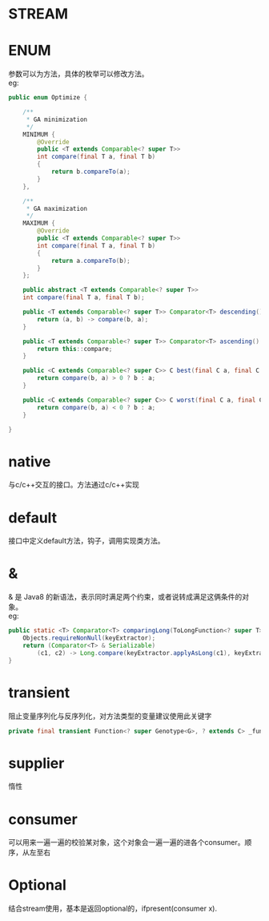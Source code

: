 # STREAM  

# ENUM
参数可以为方法，具体的枚举可以修改方法。  
eg: 
~~~ java
public enum Optimize {

	/**
	 * GA minimization
	 */
	MINIMUM {
		@Override
		public <T extends Comparable<? super T>>
		int compare(final T a, final T b)
		{
			return b.compareTo(a);
		}
	},

	/**
	 * GA maximization
	 */
	MAXIMUM {
		@Override
		public <T extends Comparable<? super T>>
		int compare(final T a, final T b)
		{
			return a.compareTo(b);
		}
	};

	public abstract <T extends Comparable<? super T>>
	int compare(final T a, final T b);

	public <T extends Comparable<? super T>> Comparator<T> descending() {
		return (a, b) -> compare(b, a);
	}

	public <T extends Comparable<? super T>> Comparator<T> ascending() {
		return this::compare;
	}

	public <C extends Comparable<? super C>> C best(final C a, final C b) {
		return compare(b, a) > 0 ? b : a;
	}

	public <C extends Comparable<? super C>> C worst(final C a, final C b) {
		return compare(b, a) < 0 ? b : a;
	}

}

~~~

# native 
与c/c++交互的接口。方法通过c/c++实现

# default 
接口中定义default方法，钩子，调用实现类方法。

# &
& 是 Java8 的新语法，表示同时满足两个约束，或者说转成满足这俩条件的对象。  
eg:
~~~ java
public static <T> Comparator<T> comparingLong(ToLongFunction<? super T> keyExtractor) {
	Objects.requireNonNull(keyExtractor);
	return (Comparator<T> & Serializable)
		(c1, c2) -> Long.compare(keyExtractor.applyAsLong(c1), keyExtractor.applyAsLong(c2));
}
~~~

# transient
阻止变量序列化与反序列化，对方法类型的变量建议使用此关键字  
~~~ java
private final transient Function<? super Genotype<G>, ? extends C> _function;
~~~

# supplier
惰性

# consumer
可以用来一遍一遍的校验某对象，这个对象会一遍一遍的进各个consumer。顺序，从左至右

# Optional 
结合stream使用，基本是返回optional的，ifpresent(consumer x).